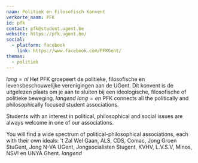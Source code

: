 ```yaml
---
naam: Politiek en Filosofisch Konvent
verkorte_naam: PFK
id: pfk
contact: pfk@student.ugent.be
website: https://pfk.ugent.be/
social:
  - platform: facebook
    link: https://www.facebook.com/PFKGent/
themas:
  - politiek
---
```


$lang=nl$ 
Het PFK groepeert de politieke, filosofische en levensbeschouwelijke verenigingen aan de UGent. Dit konvent is de uitgelezen plaats om je aan te sluiten bij een ideologische, filosofische of politieke beweging. 
$langend$ 
$lang=en$ 
PFK connects all the politically and philosophically focused student associations.

Students with an interest in political, philosophical and social issues are always welcome in one of our associations.

You will find a wide spectrum of political-philosophical associations, each with their own ideals: 't Zal Wel Gaan, ALS, CDS, Comac, Jong Groen StuGent, Jong N-VA UGent, Jongsocialisten Stugent, KVHV, L.V.S.V, Minos, NSV! en UNYA Ghent. 
$langend$

